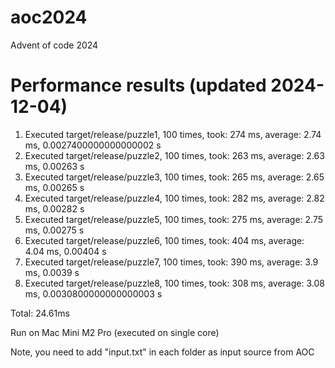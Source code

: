 # aoc2024
Advent of code 2024

# Performance results (updated 2024-12-04)

1. Executed target/release/puzzle1, 100 times, took: 274 ms, average: 2.74 ms, 0.0027400000000000002 s
2. Executed target/release/puzzle2, 100 times, took: 263 ms, average: 2.63 ms, 0.00263 s
3. Executed target/release/puzzle3, 100 times, took: 265 ms, average: 2.65 ms, 0.00265 s
4. Executed target/release/puzzle4, 100 times, took: 282 ms, average: 2.82 ms, 0.00282 s
5. Executed target/release/puzzle5, 100 times, took: 275 ms, average: 2.75 ms, 0.00275 s
6. Executed target/release/puzzle6, 100 times, took: 404 ms, average: 4.04 ms, 0.00404 s
7. Executed target/release/puzzle7, 100 times, took: 390 ms, average: 3.9 ms, 0.0039 s
8. Executed target/release/puzzle8, 100 times, took: 308 ms, average: 3.08 ms, 0.0030800000000000003 s

Total: 24.61ms


Run on Mac Mini M2 Pro (executed on single core)

Note, you need to add "input.txt" in each folder as input source from AOC
